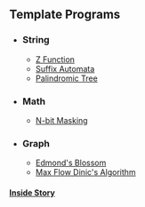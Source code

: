 ## Template Programs
 - ### String
   * [Z Function](https://github.com/SakibulMowla/Contest-Programming-Templates/blob/master/Library/Z%20Function.cpp)
   * [Suffix Automata](https://github.com/SakibulMowla/Contest-Programming-Templates/blob/master/Library/SuffixAutomata.cpp)
   * [Palindromic Tree](https://github.com/SakibulMowla/Contest-Programming-Templates/blob/master/Library/Palindromic%20Tree.cpp)

 - ### Math
   * [N-bit Masking](https://github.com/SakibulMowla/Contest-Programming-Templates/blob/master/Library/n-bit%20masking.cpp)

 - ### Graph
   * [Edmond's Blossom](https://github.com/SakibulMowla/Competitive-Programming-Templates/blob/master/Library/Blossom.cpp)
   * [Max Flow Dinic's Algorithm](https://github.com/SakibulMowla/Competitive-Programming-Templates/blob/master/Library/Max%20Flow%20Dinic.cpp)


#### [Inside Story](https://www.google.com/ncr)
